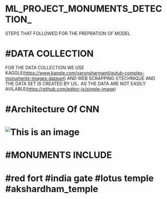 # ML_PROJECT_MONUMENTS_DETECTION_
STEPS  THAT FOLLOWED FOR THE  PREPRATION OF MODEL
<H1>#DATA COLLECTION</H1>

FOR THE DATA COLLECTION WE USE KAGGLE(https://www.kaggle.com/varunsharmaml/qutub-complex-monuments-images-dataset) AND WEB SCRAPPING ()TECHNIQUE AND 
THE DATA SET IS CREATED BY US.. AS THE DATA ARE NOT EASILY AVILABLE(https://github.com/editor-js/simple-image)

<H1>#Architecture Of CNN<H1>



![This is an image](https://cdn.analyticsvidhya.com/wp-content/uploads/2017/06/28132045/cnnimage.png)
  
<H1>#MONUMENTS INCLUDE<H1>
#red fort
#india gate
#lotus temple
#akshardham_temple 
  
